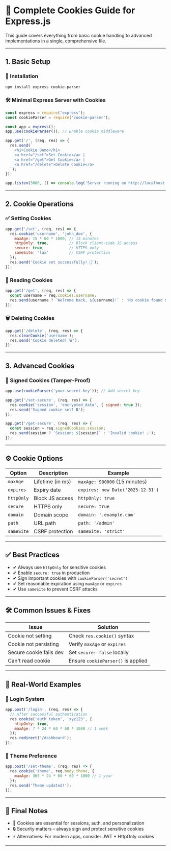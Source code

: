 # 🍪 Complete Cookies Guide for Express.js

This guide covers everything from basic cookie handling to advanced implementations in a single, comprehensive file.

---

## 1. Basic Setup

### 📆 Installation

```bash
npm install express cookie-parser
```

### 🛠️ Minimal Express Server with Cookies

```javascript
const express = require('express');
const cookieParser = require('cookie-parser');

const app = express();
app.use(cookieParser()); // Enable cookie middleware

app.get('/', (req, res) => {
  res.send(`
    <h1>Cookie Demo</h1>
    <a href="/set">Set Cookie</a> |
    <a href="/get">Get Cookie</a> |
    <a href="/delete">Delete Cookie</a>
  `);
});

app.listen(3000, () => console.log('Server running on http://localhost:3000'));
```

---

## 2. Cookie Operations

### ✅ Setting Cookies

```javascript
app.get('/set', (req, res) => {
  res.cookie('username', 'john_doe', {
    maxAge: 15 * 60 * 1000, // 15 minutes
    httpOnly: true,         // Block client-side JS access
    secure: true,           // HTTPS only
    sameSite: 'lax'         // CSRF protection
  });
  res.send('Cookie set successfully! 🍪');
});
```

### 📅 Reading Cookies

```javascript
app.get('/get', (req, res) => {
  const username = req.cookies.username;
  res.send(username ? `Welcome back, ${username}!` : 'No cookie found ❌');
});
```

### 🗑️ Deleting Cookies

```javascript
app.get('/delete', (req, res) => {
  res.clearCookie('username');
  res.send('Cookie deleted! 🗑️');
});
```

---

## 3. Advanced Cookies

### 🔐 Signed Cookies (Tamper-Proof)

```javascript
app.use(cookieParser('your-secret-key')); // Add secret key

app.get('/set-secure', (req, res) => {
  res.cookie('session', 'encrypted_data', { signed: true });
  res.send('Signed cookie set! 🔒');
});

app.get('/get-secure', (req, res) => {
  const session = req.signedCookies.session;
  res.send(session ? `Session: ${session}` : 'Invalid cookie! ⚠️');
});
```

---

## ⚙️ Cookie Options

| Option     | Description          | Example                           |
|------------|----------------------|-----------------------------------|
| `maxAge`   | Lifetime (in ms)     | `maxAge: 900000` (15 minutes)     |
| `expires`  | Expiry date          | `expires: new Date('2025-12-31')` |
| `httpOnly` | Block JS access      | `httpOnly: true`                  |
| `secure`   | HTTPS only           | `secure: true`                    |
| `domain`   | Domain scope         | `domain: '.example.com'`          |
| `path`     | URL path             | `path: '/admin'`                  |
| `sameSite` | CSRF protection      | `sameSite: 'strict'`              |

---

## ✅ Best Practices

- ✔ Always use `httpOnly` for sensitive cookies  
- ✔ Enable `secure: true` in production  
- ✔ Sign important cookies with `cookieParser('secret')`  
- ✔ Set reasonable expiration using `maxAge` or `expires`  
- ✔ Use `sameSite` to prevent CSRF attacks  

---

## 🛠️ Common Issues & Fixes

| Issue                    | Solution                            |
|--------------------------|-------------------------------------|
| Cookie not setting       | Check `res.cookie()` syntax         |
| Cookie not persisting    | Verify `maxAge` or `expires`        |
| Secure cookie fails dev  | Set `secure: false` locally         |
| Can't read cookie        | Ensure `cookieParser()` is applied  |

---

## 🧪 Real-World Examples

### 🔐 Login System

```javascript
app.post('/login', (req, res) => {
  // After successful authentication
  res.cookie('auth_token', 'xyz123', {
    httpOnly: true,
    maxAge: 7 * 24 * 60 * 60 * 1000 // 1 week
  });
  res.redirect('/dashboard');
});
```

### 🎨 Theme Preference

```javascript
app.post('/set-theme', (req, res) => {
  res.cookie('theme', req.body.theme, {
    maxAge: 365 * 24 * 60 * 60 * 1000 // 1 year
  });
  res.send('Theme updated!');
});
```

---

## 🧠 Final Notes

- 🚀 Cookies are essential for sessions, auth, and personalization  
- 🔒 Security matters – always sign and protect sensitive cookies  
- ⚡ Alternatives: For modern apps, consider JWT + HttpOnly cookies  

---

